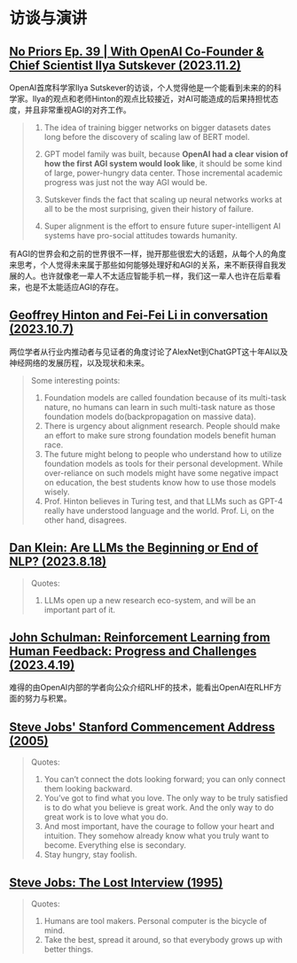 # 访谈与演讲

## [No Priors Ep. 39 | With OpenAI Co-Founder & Chief Scientist Ilya Sutskever (2023.11.2)](https://www.youtube.com/watch?v=Ft0gTO2K85A)

OpenAI首席科学家Ilya Sutskever的访谈，个人觉得他是一个能看到未来的的科学家。Ilya的观点和老师Hinton的观点比较接近，对AI可能造成的后果持担忧态度，并且非常重视AGI的对齐工作。

> 1. The idea of training bigger networks on bigger datasets dates long before the discovery of scaling law of BERT model.
>
> 2. GPT model family was built, because **OpenAI had a clear vision of how the first AGI system would look like**, it should be some kind of large, power-hungry data center. Those incremental academic progress was just not the way AGI would be.
>
> 3. Sutskever finds the fact that scaling up neural networks works at all to be the most surprising, given their history of failure.
>
> 4. Super alignment is the effort to ensure future super-intelligent AI systems have pro-social attitudes towards humanity.

有AGI的世界会和之前的世界很不一样，抛开那些很宏大的话题，从每个人的角度来思考，个人觉得未来属于那些如何能够处理好和AGI的关系，来不断获得自我发展的人。也许就像老一辈人不太适应智能手机一样，我们这一辈人也许在后辈看来，也是不太能适应AGI的存在。

## [Geoffrey Hinton and Fei-Fei Li in conversation (2023.10.7)](https://www.youtube.com/watch?v=E14IsFbAbpI)

两位学者从行业内推动者与见证者的角度讨论了AlexNet到ChatGPT这十年AI以及神经网络的发展历程，以及现状和未来。

> Some interesting points:
>
> 1. Foundation models are called foundation because of its multi-task nature, no humans can learn in such multi-task nature as those foundation models do(backpropagation on massive data).
> 2. There is urgency about alignment research. People should make an effort to make sure strong foundation models benefit human race.
> 3. The future might belong to people who understand how to utilize foundation models as tools for their personal development. While over-reliance on such models might have some negative impact on education, the best students know how to use those models wisely.
> 4. Prof. Hinton believes in Turing test, and that LLMs such as GPT-4 really have understood language and the world. Prof. Li, on the other hand, disagrees.

## [Dan Klein: Are LLMs the Beginning or End of NLP? (2023.8.18)](https://www.youtube.com/watch?v=KVDKWrsP3es&list=LL&index=12)

> Quotes:
>
> 1. LLMs open up a new research eco-system, and will be an important part of it.

## [John Schulman: Reinforcement Learning from Human Feedback: Progress and Challenges (2023.4.19)](https://www.youtube.com/watch?v=hhiLw5Q_UFg)

难得的由OpenAI内部的学者向公众介绍RLHF的技术，能看出OpenAI在RLHF方面的努力与积累。

## [Steve Jobs' Stanford Commencement Address (2005)](https://www.youtube.com/watch?v=Hd_ptbiPoXM)

> Quotes:
>
> 1. You can’t connect the dots looking forward; you can only connect them looking backward.
> 2. You’ve got to find what you love. The only way to be truly satisfied is to do what you believe is great work. And the only way to do great work is to love what you do.
> 3. And most important, have the courage to follow your heart and intuition. They somehow already know what you truly want to become. Everything else is secondary.
> 4. Stay hungry, stay foolish.

## [Steve Jobs: The Lost Interview (1995)](https://www.youtube.com/watch?v=TlIbRDQvAXE)

> Quotes:
>
> 1. Humans are tool makers. Personal computer is the bicycle of mind.
> 2. Take the best, spread it around, so that everybody grows up with better things.
